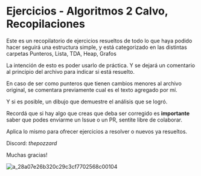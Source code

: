 # Ejercicios - Algoritmos 2 Calvo, Recopilaciones

Este es un recopilatorio de ejercicios resueltos de todo lo que haya podido hacer
seguirá una estructura simple, y está categorizado en las distintas carpetas
Punteros, Lista, TDA, Heap, Grafos

La intención de esto es poder usarlo de práctica.
Y se dejará un comentario al principio del archivo para indicar si está resuelto.

En caso de ser como punteros que tienen cambios menores al archivo original, se comentara previamente
cual es el texto agregado por mí.

Y si es posible, un dibujo que demuestre el análisis que se logró.

Recordá que si hay algo  que creas que deba ser corregido es **importante** saber que podes enviarme un Issue o un PR, sentite libre de colaborar.

Aplica lo mismo para ofrecer ejercicios a resolver o nuevos ya resueltos.

Discord: *thepozzard*

Muchas gracias!

![a_28a07e26b320c29c3cf7702568c00104](https://github.com/Villanueva-Flavio/Ej-Algo2-Calvo-2C2023/assets/78744163/1abdf365-c39e-4442-92e1-7c5a63acb00f)
